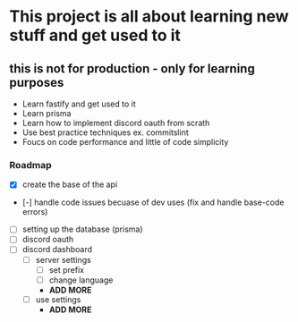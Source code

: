 # This project is all about learning new stuff and get used to it
## this is not for production - only for learning purposes
- Learn fastify and get used to it
- Learn prisma
- Learn how to implement discord oauth from scrath 
- Use best practice techniques ex. commitslint
- Foucs on code performance and little of code simplicity 

### Roadmap
- [X] create the base of the api
- [-] handle code issues becuase of dev uses (fix and handle base-code errors)
- [ ] setting up the database (prisma)
- [ ] discord oauth 
- [ ] discord dashboard
    - [ ] server settings
        - [ ] set prefix
        - [ ] change language
        - **ADD MORE**
    - [ ] use settings
        - **ADD MORE**
